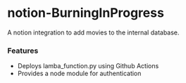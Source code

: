 # notion-BurningInProgress

A notion integration to add movies to the internal database.

### Features

- Deploys lamba_function.py using Github Actions
- Provides a node module for authentication
